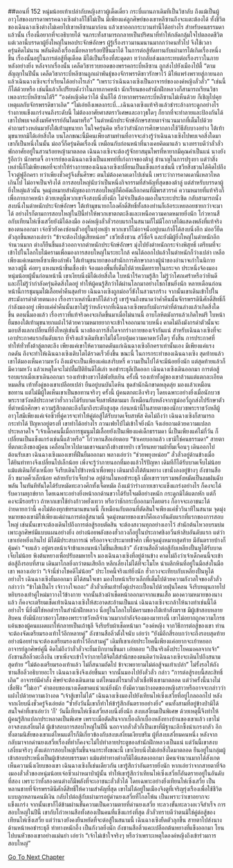 ##ตอนที่ 152 หนุ่มน้อยเท้าเปล่ากับหญิงสาวผู้เด็ดเดี่ยว
กระบี่เผานภาเดิมทีเป็นวิชาลับ ถึงแม้เป็นผู้อาวุโสของบรรดาพรรคฉางเซิงต่างก็ใช้ไม่เป็น มีเพียงแค่ลูกศิษย์ของเขาหลีซานถึงจะแตะต้องได้ ทั้งชีวิตของเฉินฉางเซิงต่างไม่เคยไปเขาหลีซานมาก่อน แล้วเขาออกกระบวนท่านี้ได้อย่างไร สำหรับคนธรรมดาแล้วนั้น เรื่องนี้อยากที่จะอธิบายได้ จนกระทั่งสามารถกลายเป็นปริศนาที่ทำให้กลัดกลุ้มใจไปตลอดชีวิต แต่เวลานี้บรรดาผู้ยิ่งใหญ่ในหอประจักษ์อักษร ผู้รู้เรื่องราวมานมนานมากกว่าคนทั่วไป จึงใช้เวลาครุ่นคิดไม่นาน พลันคิดถึงเรื่องเมื่อหลายร้อยปีขึ้นมาได้ ในการต่อสู้ทัดทานกับเผ่ามารได้เกิดเรื่องหนึ่งขึ้น เรื่องนั้นอยู่ในการต่อสู้ที่ดุเดือด มิได้เป็นเรื่องที่สะดุดตา ทว่ากลับส่งผลกระทบต่อเรื่องราวในภายหลังอย่างยิ่ง
หลังจากเรื่องนั้น เคล็ดวิชารวบยอดของพรรคกระบี่หลีซาน ถูกส่งไปยังเมืองไป๋ตี้
“ตามสัญญาในปีนั้น เคล็ดวิชากระบี่หลีซานถูกเผ่าพันธุ์ของจักรพรรดิขาวรักษาไว้ มิให้แพร่งพรายสู่ภายนอก แล้วเฉินฉางเซิงจะร่ำเรียนได้อย่างไรเล่า”
“เพราะว่าเฉินฉางเซิงเป็นอาจารย์ขององค์หญิงลั่วลั่ว”
“เช่นนี้ก็ได้ด้วยหรือ เช่นนี้แล้วก็เปรียบดังว่าในภายภาคหน้า นักเรียนของสำนักฝึกหลวงก็สามารถเรียนวิชาเพลงกระบี่หลีซานได้รึ”
“องค์หญิงคิดว่าได้ นั่นก็ได้ ถ้าหากพรรคกระบี่หลีซานไม่เห็นด้วย ก็เชิญไปคุยเหตุผลกับจักรพรรดิขาวเถิด”
“ไม่เอ่ยถึงเพลงกระบี่...เฉินฉางเซิงแท้จริงแล้วชำระล้างกระดูกอย่างไร ร่างกายแข็งแกร่งจนถึงระดับนี้ ไม่ต้องอาศัยศาสตราวิเศษและอาวุธใดๆ ก็ยากที่จะทำลายและป้องกันได้ เขาไปพบเจอสิ่งมหัศจรรย์อันใดมาหรือ”
ในตำหนักประจักษ์อักษรสายตาจำนวนมากที่เต็มไปด้วยคำถามร่วงหล่นมายังใต้เท้ามุขนายก ในใจครุ่นคิด หรือว่าสำนักการศึกษากลางใช้วิธีลับบางอย่าง
ใต้เท้ามุขนายกมิได้เอ่ยสิ่งใด บนโลกขณะนี้มีคนเพียงสามท่านที่อาจจะล่วงรู้ว่าเฉินฉางเซิงไปพบเจอสิ่งใดมา เขาก็เป็นหนึ่งในนั้น
ม่ออวี่ก็ครุ่นคิดเรื่องนี้ เหมือนกับก่อนหน้าที่นางเคยคิดมาแล้ว นางทราบดีว่าลั่วลั่วพักอาศัยอยู่ในสวนร้อยหญ้ามาตลอด เฉินฉางเซิงจะต้องรู้จักยาสมุนไพรที่หายากมีคุณค่าเป็นแน่ นางยังรู้อีกว่า นักพรตจี้ อาจารย์ของเฉินฉางเซิงเป็นแพทย์ที่เก่งกาจของต้าลู่ ชำนาญในการปรุงยา แต่ว่าสิ่งเหล่านี้ก็ไม่เพียงพอที่จะทำให้ร่างกายของเฉินฉางเซิงเปลี่ยนเป็นแข็งแกร่งเช่นนี้
เซวียสิ่งชวนได้คิดไปถึงโจวตู๋ฟูอีกครา ทว่าเพียงชั่วครู่จึงสั่นศีรษะ ตนไม่ต้องคาดเดาไปเช่นนี้ เพราะว่าการคาดเดานี้เหลวไหลเกินไป ไม่อาจเป็นจริงได้
การสอบใหญ่นับว่าเป็นหนึ่งกิจกรรมที่สำคัญที่สุดของต้าลู่ แต่สำหรับบรรดาผู้ยิ่งใหญ่แล้วนั้น จุดมุ่งหมายสำคัญของการสอบใหญ่ก็คือคัดเลือกคนที่มีพรสวรรค์ ความหมายที่แท้จริงก็เพื่อภายภาคหน้า ด้วยเหตุนี้พวกเขาจึงสงบนิ่งยิ่งนัก ไม่จำเป็นต้องมองในระยะประชิด กลับสามารถนั่งสงบนิ่งในตำหนักประจักษ์อักษร ใต้เท้ามุขนายกโถงศักดิ์สิทธิ์ทั้งสองท่านก็เอ้อระเหยลอยชายกว่าจะมาได้
อย่างไรก็ตามการสอบใหญ่ในปีนี้ทำให้พวกเขาตกตะลึงและเหนือความคาดหมายยิ่งนัก โก่วหานสือกับเทียนไห่เซิ่งเสวี่ยยังมิได้ลงมือ องค์หญิงลั่วลั่วรอบแรกในสนามก็ไม่มีโอกาสได้แสดงพลังที่แท้จริงของตนออกมา เจ๋อซิ่วยังคงซ่อนตัวอยู่ในทุ่งหญ้า พวกเขาก็ไม่อาจนั่งอยู่บนเก้าอี้ได้สงบนิ่งอีก
ม่ออวี่ยืดตัวลุกขึ้นพลางเอ่ยว่า “ข้าจะต้องไปดูเสียหน่อย”
เซวียสิ่งชวน สวีซื่อจี และยังมีผู้ยิ่งใหญ่ในตำหนักอีกจำนวนมาก ต่างก็ยืนขึ้นแล้วออกจากตำหนักประจักษ์อักษร มุ่งไปยังตำหนักกระจ่างพิสุทธิ์ เตรียมที่จะเข้าไปในโลกใบไม้ครามเพื่อมองการสอบใหญ่ในระยะใกล้
คนได้ออกไปแล้วในตำหนักก็ว่างเปล่า เหลือเพียงแค่เหมยหลี่ซาเพียงลำพัง
ใต้เท้ามุขนายกของสำนักการศึกษากลางผู้นำของอำนาจเก่าในนิกายหลวงผู้นี้ ค่อยๆ แหงนหน้าขึ้นเชื่องช้า จ้องมองพื้นที่เต็มไปด้วยเม็ดทรายในกระจก ประหนึ่งจ้องมองหนุ่มน้อยผู้นั้นก่อนหน้านี้ เขาเงียบนิ่งมิได้เอ่ยสิ่งใด ใบหน้าไร้ความรู้สึก ไม่รู้ว่าโศกเศร้าหรือว่ายินดี และก็ไม่รู้ว่ากำลังครุ่นคิดสิ่งใดอยู่ ทำให้ผู้คนรู้สึกว่าได้ผ่านโลกมาอย่างโชกโชนยิ่งนัก
หลายเดือนก่อนหน้านี้การชุมนุมไม้เลื้อยค่ำคืนสุดท้าย เฉินฉางเซิงถูกม่ออวี่ขังในสวนรกร้าง จากนั้นเขาเดินเข้าไปในสระมังกรดำด้วยตนเอง เรื่องราวเหล่านี้เขาก็ได้ล่วงรู้ เขารู้จนถึงขนาดว่าค่ำคืนนั้นจักรพรรดินีศักดิ์สิทธิ์ก็กำลังมองอยู่ เพียงแค่ค่ำคืนนั้นเขาไม่รู้ว่าหลังจากที่เฉินฉางเซิงพบกับมังกรดำที่ด้านล่างแล้วเกิดสิ่งใดขึ้น
ตอนนี้มองแล้ว เรื่องราวที่แท้จริงคงจะเกิดขึ้นมาเมื่อไม่นานนี้
อาบโลหิตมังกรแล้วเกิดใหม่รึ ใบหน้ายิ้มของใต้เท้ามุขนายกแฝงไว้ด้วยความหมายยากจะเข้าใจออกมาแวบหนึ่ง
คาดไม่ถึงมังกรดำตัวนั้นจะมอบสิ่งแลกเปลี่ยนที่ยิ่งใหญ่เช่นนี้ นางต้องการสิ่งใดจากร่างกายของเจ้ากันแน่
สำหรับเฉินฉางเซิงที่จะเอาประกาศแรกอันดับแรก ที่จริงแล้วเดิมทีเขาไม่ได้โอบอุ้มความคาดหวังใดๆ ทั้งสิ้น การประกาศที่ทำให้ทั่วทั้งต้าลู่ตกตะลึง เพียงแค่เขาให้ความกดดันแก่เฉินฉางเซิงอีกคราเท่านั้นเอง
มีเพียงแค่แรงกดดัน ถึงจะทำให้เฉินฉางเซิงเติบโตได้รวดเร็วยิ่งขึ้น
ขณะนี้ ในการกระทำของเฉินฉางเซิง สุดท้ายแล้วเขาได้มองเห็นความหวัง ถึงแม้จะเป็นเพียงแค่แสงริบหรี่ ความเป็นไปได้จะมีน้อยยิ่งนัก แต่สุดท้ายแล้วก็มีความหวัง
แล้วเหตุใดจะไม่ปลื้มปีติยินดีได้เล่า
หอชำระธุลีเปิดออก เฉินฉางเซิงเดินออกมา
การต่อสู้รอบแรกเมื่อเขาเดินออกมา รองเท้าข้างขวาได้พังยับเยิน ครั้งนี้ รองเท้าทั้งคู่ของเขาล้วนแต่แตกละเอียดหมดสิ้น
เท้าทั้งคู่ของเขาเปลือยเปล่า ยืนอยู่บนบันไดหิน ชุดสำนักฉีกขาดหลุดลุ่ย มองแล้วเหมือนขอทาน
แต่ไม่มีผู้ใดเห็นเขาเป็นขอทานจริงๆ ครั้งนี้ ผู้คนตกตะลึงจริงๆ โดยเฉพาะอย่างยิ่งเมื่อนักบวชพระราชวังหลีประกาศว่าฮั่วกวงได้รับบาดเจ็บสาหัสตามมา ก็เหมือนกับหลังจากซูม่ออวี๋ถูกส่งไปรักษาตัวที่ตำหนักศึกษา ความรู้สึกตกตะลึงก็มาถึงระดับสูงสุด ก่อนหน้านี้ในสายตาของนักบวชพระราชวังหลีผู้อาวุโสมีเพียงแค่เจ๋อซิ่วที่คู่ควรจะทำให้คู่ต่อสู้ได้รับบาดเจ็บสาหัส คิดไม่ถึงว่า เฉินฉางเซิงก็สามารถกระทำได้
ปัญหาอยู่ตรงที่ เขาทำได้อย่างไร
กวนเฟยไป๋ไม่เข้าใจยิ่งนัก จึงเอ่ยถามด้วยความแปลกประหลาดใจ “เจ้าเด็กคนนี้เมื่อการชุมนุมไม้เลื้อยยังเป็นเพียงแค่เด็กธรรมดา นี่เป็นเพียงแค่ไม่กี่วัน ก็เปลี่ยนเป็นแข็งแกร่งเช่นนี้แล้วหรือ”
โก่วหานสือเอ่ยตอบ “ข้าเคยบอกแล้ว เขามิใช่คนธรรมดา”
สายตาที่ตกตะลึงของผู้คน เคลื่อนไหวไปตามเขาจนมาถึงข้างชายป่า
เซวียนหยวนผ้ายิ้มเจื่อนๆ เดินออกไปต้อนรับเขา
เฉินฉางเซิงมองเขาที่ฝืนยิ้มออกมา พลางเอ่ยว่า “ช่วยพยุงหน่อย”
ลั่วลั่วอยู่ด้านข้างเมื่อได้ยินท่าทางจึงเปลี่ยนไปเล็กน้อย เพิ่งจะรู้ว่าภายนอกที่มองแล้วไร้ปัญหา เดิมทีก็ได้รับบาดเจ็บไม่น้อย แม้แต่เดินก็ยังเหนื่อย จึงรีบเดินไปข้างหน้าเพื่อพยุง
เดินมาถึงใต้ต้นหยาง เขานั่งลงอยู่ข้างๆ ถังซานสือลิ่ว ขมวดคิ้วเล็กน้อย คล้ายกับว่าเจ็บปวด
อยู่ด้านในหอชำระธุลี เมื่อเขารวบรวมพลังหมัดเป็นลมฝนฉับพลัน ในทันทีทันใดได้รับหมัดทะลวงศึกทั้งเจ็ดหมัด
ถึงแม้ว่าร่างกายเขาจะแข็งแกร่งอย่างไร ก็คงจะได้รับความทุกข์ยาก โดยเฉพาะอย่างยิ่งหน้าอกด้านขวาได้รับโจมตีอย่างหนัก กระดูกมิได้แตกหัก แต่ก็คงจะมีรอยร้าว
ถ้าหากเขาใช้ย่างก้าวหยั่งเทวา หรือว่าชักกระบี่ออกมาโดยตรง ก็อาจจะเอาชนะได้ง่ายดายกว่านี้ คงไม่ต้องทุกข์ทรมานขนาดนี้ ก็เหมือนกับตอนที่ตัดสินใจเพียงแค่ชั่ววินาทีในสนาม จุดมุ่งหมายของเขามิใช่เพียงแค่ผ่านการต่อสู้สนามนี้ จุดมุ่งหมายของเขาก็คือเอาอันดับแรกที่แรกของการสอบใหญ่ เช่นนั้นเขาจะต้องเดินไปถึงการต่อสู้รอบตัดสิน จะต้องสงวนทุกอย่างเอาไว้
สำนักต้นไหวอบรมบ่มเพาะลูกศิษย์มีแบบแผนอย่างยิ่ง อย่างน้อยพลังของฮั่วกวงก็อยู่ในประกาศชิงอวิ๋นห้าสิบอันดับแรก แต่ว่าเขาเย่อหยิ่งเกินไป มิได้มีประสบการณ์ หรืออาจจะประมาทข้าศึก
เพื่อจุดมุ่งหมายสุดท้าย มีอันตรายบ้างก็คุ้มค่า
“จบแล้ว อยู่ตรงหน้าเจ้าข้าแหงนหน้าไม่ขึ้นเสียแล้ว”
ถังซานสือลิ่วต่อสู้กับเหลียงปั้นหูได้รับบาดเจ็บไม่น้อย พิงต้นหยางเพื่อปรับลมหายใจ มองเฉินฉางเซิงที่อยู่ด้านข้าง คาดไม่ถึงว่าเจ้าเด็กคนนี้จะเข้าต่อสู้ถึงรอบที่สาม เดินมาไกลยิ่งกว่าตนเสียอีก หลีกเลี่ยงไม่ได้ที่จะโมโห นำผลึกหินที่อยู่ในมือส่งในมือเขา พลางเอ่ยว่า “เจ้านี่ช่างโชคดีไม่น้อย”
ประโยคนี้จริงแท้ยิ่งนัก ฮั่วกวงจะเทียบกับเหลียงปั้นหูได้อย่างไร เฉินฉางเซิงยิ้มออกมา มิได้สนใจเขา มองใบหน้าเรียวเล็กที่เต็มไปด้วยความกังวลใจของลั่วลั่ว กล่าวว่า “ข้าไม่เป็นไร เจ้าวางใจเถอะ”
ลั่วลั่วเห็นเท้าทั้งคู่เปรอะเปื้อนไปด้วยฝุ่นโคลน จึงรีบหมุนกายไปหยิบรองเท้าคู่ใหม่มาวางไว้ข้างกาย จากนั้นล้วงผ้าเช็ดหน้าออกมาจากแขนเสื้อ
มองความหมายของนางแล้ว ก็คงจะเตรียมเช็ดเท้าเฉินฉางเซิงให้สะอาดสะอ้านเป็นแน่
เฉินฉางเซิงจะกล้าให้นางทำเช่นนี้ได้อย่างไร นี่ยิ่งมิใช่หอตำราในสำนักฝึกหลวง นี่อยู่ในโลกใบไม้ครามของใต้เท้าสังฆราช มีผู้เข้าสอบหลายสิบคน ยังมีนักบวชอาวุโสของพระราชวังหลีจำนวนมากกำลังจ้องมองมาทางนี้ เขาไม่อยากถูกความโกรธแค้นของผู้คนแผดเผาให้กลายเป็นเถ้าธุลี จึงรีบรับผ้าเช็ดหน้ามา
“องค์หญิง จากวิธีการต่อสู้ของเขา ท่านจะต้องจัดเตรียมรองเท้าไว้อีกหลายคู่”
ถังซานสือลิ่วตั้งใจนับ เอ่ยว่า “ยังมีอีกสี่รอบกว่าจะถึงรอบสุดท้าย อย่างน้อยท่านจะต้องเตรียมรองเท้าไว้อีกสามคู่”
เดิมทีเขาเอ่ยประโยคนี้เพียงแค่อยากจะเย้าหยอกอาจารย์ลูกศิษย์คู่นี้ คิดไม่ถึงว่าลั่วลั่วจะยิ้มเบิกบานขึ้นมา เอ่ยตอบ “เป็นจริงดั่งประโยคมงคลจากเจ้า”
ถังซานสือลิ่วตะลึงงัน เขาเพิ่งจะเข้าใจว่าภายใต้จิตใต้สำนึกของตนคิดว่าเฉินฉางเซิงจะเดินไปถึงสนามสุดท้าย
“ไม่ต้องเตรียมรองเท้าแล้ว ไม่กี่สนามถัดไป ข้าจะพยายามไม่ต่อสู้จนเท้าเปล่า”
ไม่รั้งรอให้ถังซานสือลิ่วอธิบายอะไร เฉินฉางเซิงจึงเอ่ยขึ้นมา จากนั้นมองไปยังลั่วลั่ว กล่าว “การต่อสู้รอบนี้สละสิทธิ์เถิด”
อาจารย์มีคำสั่ง ศิษย์จะต้องเดินตาม แต่ไหนแต่ไรมาลั่วลั่วเชื่อฟังเขามาตลอด แต่ว่าครั้งนี้นางไม่เชื่อฟัง
“ไม่เอา”
คำตอบของนางเด็ดขาดแน่วแน่ยิ่งนัก ยังมีความเง้างอดของหญิงสาวหรืออาจจะกล่าวว่าแฝงไปด้วยความเง้างอด
“เจ้าสู้เขาไม่ได้” เฉินฉางเซิงมองไปยังเทียนไห่เซิ่งเสวี่ยที่อยู่ไกลออกไป หลังจากเงียบนิ่งชั่วครู่จึงเอ่ยต่อ “ซ้ำยังวันนี้เขาก็ทำให้ข้ารู้สึกอันตรายอย่างยิ่ง”
คนทั้งสามที่อยู่ข้างป่ามิได้สนใจคำที่เขาเอ่ยว่า ‘ก็’
วันนี้เทียนไห่เซิ่งเสวี่ยสงบนิ่งยิ่งนัก สงบเสงี่ยมเป็นพิเศษ ด้วยเหตุนี้จึงทำให้ผู้คนรู้สึกแปลกประหลาดเป็นพิเศษ
เพราะเมื่อตัดสินจากเบื้องลึกเบื้องหลังทางบ้านของเขาแล้ว เขาไม่อาจสงบเสงี่ยมได้
ผู้เข้าสอบการสอบใหญ่ในปีนี้ นอกจากลั่วลั่วก็เป็นเขาที่มีฐานะลึกซึ้งน่าเกรงกลัว
อีกทั้งตามนิสัยของเขาแต่ไหนแต่ไรก็มิเกี่ยวข้องกับสงบเสงี่ยมเงียบขรึม ผู้ที่สงบเสงี่ยมคนหนึ่ง หลังจากกลับมาจากด่านยงเสวี่ยเรื่องที่ทำก็คงจะไม่ไปทำลายประตูของสำนักฝึกหลวงเป็นแน่
แต่วันนี้เขาสงบเสงี่ยมจริงๆ ตั้งแต่การสอบใหญ่เริ่มขึ้นจนกระทั่งขณะนี้ เขาเงียบนิ่งไม่เอ่ยสิ่งใดมาตลอด ยืนอยู่ในกลุ่มผู้เข้าสอบประหนึ่งเป็นผู้เข้าสอบธรรมดา แม้แต่ท่าทางต่างก็มิได้แสดงออกมา
มีคนจำนวนมากได้สังเกตเห็นความนิ่งเงียบของเขา เฉินฉางเซิงก็เช่นเดียวกัน เขารู้สึกว่าอันตรายยิ่งนัก
หากเอ่ยว่าจากสายตาที่จ้องมองลั่วลั่วของหนุ่มน้อยเจ๋อซิ่วเผ่าหมาป่าผู้นั้น ทำให้เขารู้สึกว่าเทียนไห่เซิ่งเสวี่ยก็อันตรายอยู่ในอันดับที่สอง
เพราะว่าทั้งสองคนต่างก็มีพลังที่จะเอาชนะลั่วลั่วได้
โดยเฉพาะอย่างยิ่งเทียนไห่เซิ่งเสวี่ย
เป็นหลานชายที่จักรพรรดินีศักดิ์สิทธิ์ให้ความสำคัญที่สุด เขาไม่ได้อยู่ในเมืองจิงตูที่เจริญรุ่งเรืองเพื่อใช้ชีวิตแบบลูกหลานคนมีเงิน กลับไปต่อสู้กับเผ่ามารอยู่ด่านยงเสวี่ยที่ไกลโพ้น เป็นเพราะว่าเขาอยากจะแข็งแกร่ง
จากนั้นเขาก็ได้ข้ามผ่านขั้นความเป็นความตายที่ด่านยงเสวี่ย ทะลวงขั้นทะลวงอเวจีสำเร็จ
การสอบใหญ่ในปีนี้ เขากับโก่วหานสือทั้งสองเป็นคนที่แข็งแกร่งที่สุด
ลั่วลั่วทราบดีว่าตนมิใช่คู่ต่อสู้ของเทียนไห่เซิ่งเสวี่ย แต่ว่านางยังคงยืนหยัดที่จะต่อสู้ในสนามนี้
เฉินฉางเซิงยืดตัวลุกขึ้น สายตาไปส่งนางด้านหน้าหอชำระธุลี ท่าทางหนักอึ้ง เป็นกังวลยิ่งนัก
ถังซานสือลิ่วแคะเปลือกต้นหยางที่แข็งออกมา โยนไปบนหัวของเขาอย่างแม่นยำ เอ่ยว่า “เจ้าไม่เข้าใจจริงๆ หรือว่าเพราะเหตุใดองค์หญิงถึงเข้าร่วมการสอบใหญ่”


[Go To Next Chapter]( ./154.md)